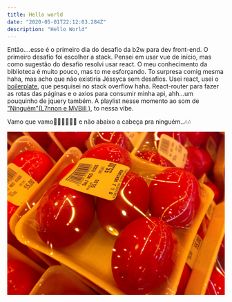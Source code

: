 ```yaml
---
title: Hello world
date: "2020-05-01T22:12:03.284Z"
description: "Hello World"
---
```


Então....esse é o primeiro dia do desafio da b2w para dev front-end. 
O primeiro desafio foi escolher a stack. Pensei em usar vue de início, mas como sugestão do desafio 
resolvi usar react. O meu conhecimento da biblioteca é muito pouco, mas to me esforçando.
To surpresa comig mesma haha, mas acho que não existiria Jéssyca sem desafios.
Usei react, usei o [boilerplate](https://pt.stackoverflow.com/questions/10575/o-que-%C3%A9-boilerplate-code), que pesquisei no stack overflow haha.
React-router para fazer as rotas das páginas e o axios para consumir minha api, ahh...um pouquinho de jquery também.
A playlist nesse momento ao som de ["Ninguém"(L7nnon e MVBill )](https://www.youtube.com/watch?v=VUnM2o1KVKE), to nessa vibe.


Vamo que vamo💁‍♀️💁‍♀️💁‍♀️ e não abaixo a cabeça pra ninguém..🎶🎶


![Chinese Salty Egg](./salty_egg.jpg)
